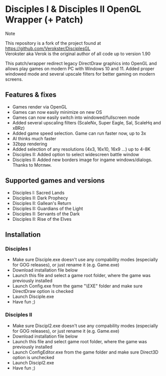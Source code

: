 # Disciples I & Disciples II OpenGL Wrapper (+ Patch)

> [!NOTE]
> This repository is a fork of the project found at https://github.com/Verokster/DisciplesGL  
> Verokster aka Verok is the original author of all code up to version 1.90

This patch/wrapper redirect legacy DirectDraw graphics into OpenGL and allows play games on modern PC with Windows 10 and 11. 
Added proper windowed mode and several upscale filters for better gaming on modern screens.

## Features & fixes
* Games render via OpenGL
* Games can now easily minimize on new OS
* Games can now easily switch into windowed/fullscreen mode
* Added several upscaling filters (ScaleNx, Super Eagle, Sal, ScaleHq and xBRz)
* Added game speed selection. Game can run faster now, up to 3x
* AI thinks much faster
* 32bpp rendering
* Added selection of any resolutions (4x3, 16x10, 16x9 ...) up to 4-8K
* Disciples II: Added option to select widescreen battle window
* Disciples II: Added new borders image for ingame windows/dialogs. Thanks to Мотлин.

## Supported games and versions
* Disciples I: Sacred Lands
* Disciples II: Dark Prophecy
* Disciples II: Gallean's Return
* Disciples II: Guardians of the Light
* Disciples II: Servants of the Dark
* Disciples II: Rise of the Elves

## Installation
### Disciples I
* Make sure Disciple.exe doesn't use any compability modes (especially for GOG releases), or just rename it (e.g. Game.exe)
* Download installation file below
* Launch this file and select a game root folder, where the game was previously installed
* Launch Config.exe from the game "\EXE\" folder and make sure DirectDraw option is checked
* Launch Disciple.exe
* Have fun ;)

### Disciples II
* Make sure Discipl2.exe doesn't use any compability modes (especially for GOG releases), or just rename it (e.g. Game.exe)
* Download installation file below
* Launch this file and select game root folder, where the game was previously installed
* Launch ConfigEditor.exe from the game folder and make sure Direct3D option is unchecked
* Launch Discipl2.exe
* Have fun ;)
